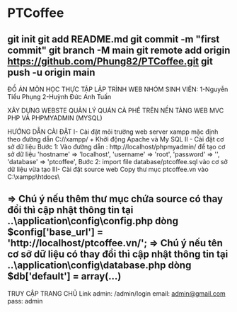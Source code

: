 # PTCoffee
git init
git add README.md
git commit -m "first commit"
git branch -M main
git remote add origin https://github.com/Phung82/PTCoffee.git
git push -u origin main
------------------------------------------------------------------------------

ĐỒ ÁN MÔN HỌC THỰC TẬP LẬP TRÌNH WEB
NHÓM SINH VIÊN: 
	1-Nguyễn Tiểu Phụng
	2-Huỳnh Đức Anh Tuấn

XÂY DỰNG WEBSTE QUẢN LÝ QUÁN CÀ PHÊ TRÊN NỀN TẢNG WEB MVC PHP VÀ PHPMYADMIN (MYSQL)

HƯỚNG DẪN CÀI ĐẶT
I- Cài đặt môi trường web server xampp mặc định theo đường dẫn C://xampp/
	+ Khởi động Apache và My SQL
II - Cài đặt cơ sở dữ liệu
Bước 1: Vào đường dẫn : http://localhost/phpmyadmin/ để tạo cơ sở dữ liệu
	'hostname' => 'localhost',
	'username' => 'root',
	'password' => '',
	'database' => 'ptcoffee',
Bước 2: import file database/ptcoffee.sql vào cơ sở dữ liệu vừa tạo
III- Cài đặt source web
Copy thư mục ptcoffee.vn vào C:\xampp\htdocs\

=> Chú ý nếu thêm thư mục chứa source có thay đổi thì cập nhật thông tin tại ..\application\config\config.php
 dòng $config['base_url'] = 'http://localhost/ptcoffee.vn/';
=> Chú ý nếu tên cơ sỡ dữ liệu có thay đổi thì cập nhật thông tin tại ..\application\config\database.php
dòng $db['default'] = array(...)
------------------------------------------------------------------------------
TRUY CẬP TRANG CHỦ
Link admin: /admin/login
email: admin@gmail.com
pass: admin